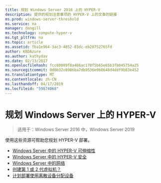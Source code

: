 ```yaml
---
title: 规划 Windows Server 2016 上的 HYPER-V
description: 提供的规划注意事项的 HYPER-V 上的文章的链接
ms.prod: windows-server-threshold
ms.service: na
manager: dongill
ms.technology: compute-hyper-v
ms.tgt_pltfrm: na
ms.topic: article
ms.assetid: fba1e964-3ac3-4852-83dc-eb20752765fd
author: KBDAzure
ms.author: kathydav
ms.date: 02/13/2017
ms.openlocfilehash: fcc60009f8a486ac178f5b65e65b3fb045754a25
ms.sourcegitcommit: 0d0b32c8986ba7db9536e0b8648d4ddf9b03e452
ms.translationtype: MT
ms.contentlocale: zh-CN
ms.lasthandoff: 04/17/2019
ms.locfileid: "59874068"
---
```

# <a name="plan-for-hyper-v-on-windows-server"></a>规划 Windows Server 上的 HYPER-V

>适用于：Windows Server 2016 中，Windows Server 2019

使用这些资源可帮助您规划 HYPER-V 部署。
   
-  [Windows Server 中的 HYPER-V 可伸缩性](plan-hyper-v-scalability-in-windows-server.md)  
-  [Windows Server 中的 HYPER-V 安全](plan-hyper-v-security-in-windows-server.md)
-  [Windows Server 中的网络](plan-hyper-v-networking-in-windows-server.md) 
-  [创建第 1 或 2 代虚拟机？](Should-I-create-a-generation-1-or-2-virtual-machine-in-Hyper-V.md)
- [计划部署使用离散设备分配设备](plan-for-deploying-devices-using-discrete-device-assignment.md)
  


